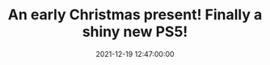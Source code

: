 ---
layout: quote
title: "An early Christmas present! Finally a shiny new PS5!"
date: '2021-12-19 12:47:00:00'
overrideUrl: "https://twitter.com/jamesfmackenzie/status/1472624694419410948"
tags: [Consumer Tech, Tweets, Videogames]
---